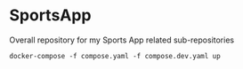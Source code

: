 # SportsApp

Overall repository for my Sports App related sub-repositories

```
docker-compose -f compose.yaml -f compose.dev.yaml up
```
